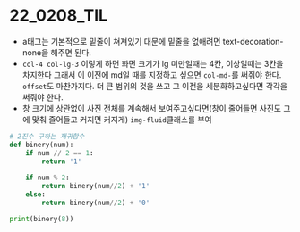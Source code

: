 # 22_0208_TIL

- a태그는 기본적으로 밑줄이 쳐져있기 대문에 밑줄을 없애려면 text-decoration-none을 해주면 된다.
- `col-4 col-lg-3` 이렇게 하면 화면 크기가 lg 미만일때는 4칸, 이상일때는 3칸을 차지한다 그래서 이 이전에 md일 때를 지정하고 싶으면 `col-md-`를 써줘야 한다. `offset`도 마찬가지다. 더 큰 범위의 것을 쓰고 그 이전을 세분화하고싶다면 각각을 써줘야 한다.
- 창 크기에 상관없이 사진 전체를 계속해서 보여주고싶다면(창이 줄어들면 사진도 그에 맞춰 줄어들고 커지면 커지게) `img-fluid`클래스를 부여

```python
# 2진수 구하는 재귀함수
def binery(num):
    if num // 2 == 1:
        return '1'
    
    if num % 2:
        return binery(num//2) + '1'
    else:
        return binery(num//2) + '0'

print(binery(8))
```

